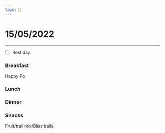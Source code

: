 ```yaml
---
tags: 📆
---
```


# 15/05/2022
---

- [ ] Rest day.


### Breakfast

Happy Po

### Lunch



### Dinner



### Snacks

Fruit/trail mix/Bliss balls.